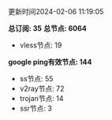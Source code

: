 更新时间2024-02-06 11:19:05

**总订阅: 35**
**总节点: 6064**
- vless节点: 19

**google ping有效节点: 144**
- ss节点: 55
- v2ray节点: 72
- trojan节点: 14
- ssr节点: 3

